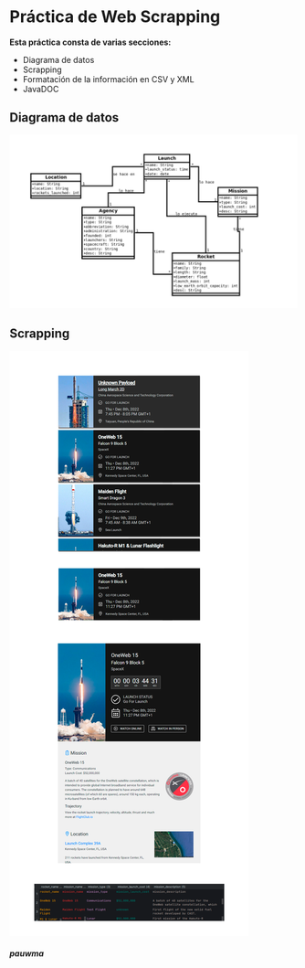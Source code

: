 # **Práctica de Web Scrapping**

**Esta práctica consta de varias secciones:**
- Diagrama de datos
- Scrapping
- Formatación de la información en CSV y XML
- JavaDOC

## **Diagrama de datos**
![Diagrama de datos](https://github.com/pauwma/MP06_Scrapper/blob/master/diagrama_datos.png?raw=true)

## **Scrapping**
![Diagrama de datos](https://github.com/pauwma/MP06_Scrapper/blob/master/diagrama_scrapping.png?raw=true)

###### ***pauwma***
